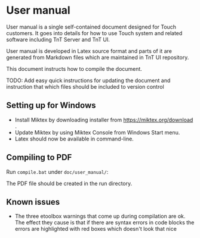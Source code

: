 # User manual

User manual is a single self-contained document designed for Touch customers. It goes into details for
how to use Touch system and related software including TnT Server and TnT UI.

User manual is developed in Latex source format and parts of it are generated from Markdown files which
are maintained in TnT UI repository.

This document instructs how to compile the document.

TODO: Add easy quick instructions for updating the document and instruction that which files should be included to version control

## Setting up for Windows

- Install Miktex by downloading installer from https://miktex.org/download .
- Update Miktex by using Miktex Console from Windows Start menu.
- Latex should now be available in command-line.

## Compiling to PDF

Run `compile.bat` under `doc/user_manual/`:

The PDF file should be created in the run directory.

## Known issues

- The three etoolbox warnings that come up during compilation are ok. The effect they cause is that if there are syntax errors in code blocks the errors are highlighted with red boxes which doesn't look that nice 